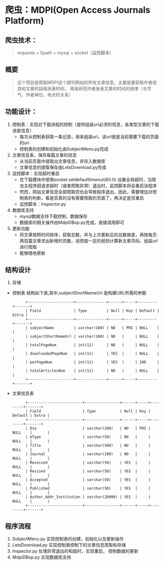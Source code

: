 # 爬虫：MDPI(Open Access Journals Platform)

## 爬虫技术：
> requests + Xpath + mysql + socket（监控脚本）

## 概要
> 这个项目是爬取MDPI这个期刊网站的所有文章信息，主要是要获取作者信息和文章的投稿发表时间，
> 用来研究作者发表文章的时间的规律（与节气、作者单位、地点的关系）

## 功能设计：
1. 控制表：实现对下载进程的控制（提供组装url必须的信息，各类型文章的下载进度信息）
	* 每次从控制表获取一条记录，用来组装url，该url就是当前需要下载的页面的url
	* 控制表的创建和初始化由SubjectMenu.py完成
2. 文章信息表，保存每篇文章的信息
	* 从当前页面中提取出文章信息，并存入数据库
	* 文章信息的提取保存由LetsDownload.py完成
3. 监控脚本：实现超时重启	
	* 在下载模块中使用socket.setdefaulttimeout(60.0) 设置全局超时，当爬虫主程序因请求超时（或者爬取异常）退出时，监控脚本将会重启该程序
	* 然而，网站文章信息全部爬取完也会导致程序退出，因此，需要增加对控制表的判断，看是否真的没有需要爬取的页面了，再决定是否重启
	* 监控脚本：Inspector.py
4. 数据库支持
	* mysql数据支持下载控制，数据保存
	* 数据库的相关操作由MdpiDBop.py完成，直接调用即可
5. 更新功能
    * 将文章按照时间排序，获取总数，并与上次更新后的总数做差，再按每页两百篇文章求出新增的页数，进而按一定的规则计算新文章页码，组装url进行爬取
    * 能够随地更新

## 结构设计
1. 存储
+ 控制表
结构如下表,其中,subjectShortNameUrl 是构建URL所需的参数

            +---------------------+--------------+------+-----+---------+-------+
            | Field               | Type         | Null | Key | Default | Extra |
            +---------------------+--------------+------+-----+---------+-------+
            | subjectName         | varchar(100) | NO   | PRI | NULL    |       |
            | subjectShortNameUrl | varchar(100) | NO   |     | NULL    |       |
            | totalPageNum        | int(11)      | NO   |     | NULL    |       |
            | downloadedPageNum   | int(11)      | YES  |     | NULL    |       |
            | perPageNum          | int(11)      | YES  |     | 200     |       |
            | totalArticlesNum    | int(11)      | NO   |     | NULL    |       |
            +---------------------+--------------+------+-----+---------+-------+

+ 文章信息表

            +-------------------------+----------------+------+-----+---------+-------+
            | Field                   | Type           | Null | Key | Default | Extra |
            +-------------------------+----------------+------+-----+---------+-------+
            | Dio                     | varchar(200)   | NO   | PRI | NULL    |       |
            | mType                   | varchar(50)    | NO   |     | NULL    |       |
            | Title                   | varchar(500)   | NO   |     | NULL    |       |
            | Journal                 | varchar(100)   | NO   |     | NULL    |       |
            | Received                | varchar(50)    | YES  |     | NULL    |       |
            | Revised                 | varchar(50)    | YES  |     | NULL    |       |
            | Accepted                | varchar(50)    | YES  |     | NULL    |       |
            | Published               | varchar(50)    | YES  |     | NULL    |       |
            | Author_Addr_Institution | varchar(20000) | YES  |     | NULL    |       |
            +-------------------------+----------------+------+-----+---------+-------+


## 程序流程
1. SubjectMenu.py 实现控制表的创建，初始化以及更新操作
2. LetsDownload.py 实现控制表控制下的文章信息爬取和存储
3. Inspector.py 处理异常退出的和超时，实现重启， 控制数据的更新
4. MdpiDBop.py 实现数据库支持
